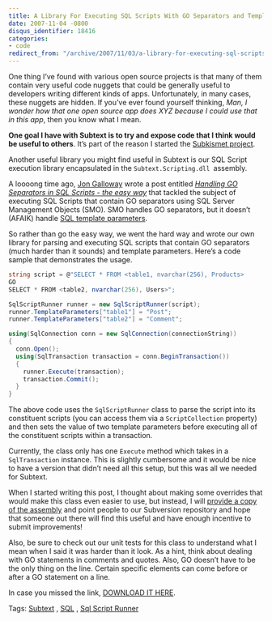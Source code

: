```yaml
---
title: A Library For Executing SQL Scripts With GO Separators and Template Parameters
date: 2007-11-04 -0800
disqus_identifier: 18416
categories:
- code
redirect_from: "/archive/2007/11/03/a-library-for-executing-sql-scripts-with-go-separators-and.aspx/"
---
```


One thing I’ve found with various open source projects is that many of
them contain very useful code nuggets that could be generally useful to
developers writing different kinds of apps. Unfortunately, in many
cases, these nuggets are hidden. If you’ve ever found yourself thinking,
*Man, I wonder how that one open source app does XYZ because I could use
that in this app*, then you know what I mean.

**One goal I have with Subtext is to try and expose code that I think
would be useful to others**. It’s part of the reason I started the
[Subkismet
project](http://www.codeplex.com/subkismet "Subkismet - The Cure for Comment Spam").

Another useful library you might find useful in Subtext is our SQL
Script execution library encapsulated in the
`Subtext.Scripting.dll `assembly.

A loooong time ago, [Jon
Galloway](http://weblogs.asp.net/jgalloway/ "Jon Galloway") wrote a post
entitled [*Handling GO Separators in SQL Scripts - the easy
way*](http://weblogs.asp.net/jgalloway/archive/2006/11/07/Handling-_2200_GO_2200_-Separators-in-SQL-Scripts-_2D00_-the-easy-way.aspx "Handlyng ")
that tackled the subject of executing SQL Scripts that contain GO
separators using SQL Server Management Objects (SMO). SMO handles GO
separators, but it doesn’t (AFAIK) handle [SQL template
parameters](https://haacked.com/archive/2005/07/01/sql_query_analyzer_parameters.aspx "SQL Template Parameters").

So rather than go the easy way, we went the hard way and wrote our own
library for parsing and executing SQL scripts that contain GO separators
(much harder than it sounds) and template parameters. Here’s a code
sample that demonstrates the usage.

```csharp
string script = @"SELECT * FROM <table1, nvarchar(256), Products>
GO
SELECT * FROM <table2, nvarchar(256), Users>";

SqlScriptRunner runner = new SqlScriptRunner(script);
runner.TemplateParameters["table1"] = "Post";
runner.TemplateParameters["table2"] = "Comment";

using(SqlConnection conn = new SqlConnection(connectionString))
{
  conn.Open();
  using(SqlTransaction transaction = conn.BeginTransaction())
  {
    runner.Execute(transaction);
    transaction.Commit();
  }
}            
```

The above code uses the `SqlScriptRunner` class to parse the script into
its constituent scripts (you can access them via a `ScriptCollection`
property) and then sets the value of two template parameters before
executing all of the constituent scripts within a transaction.

Currently, the class only has one `Execute` method which takes in a
`SqlTransaction` instance. This is slightly cumbersome and it would be
nice to have a version that didn’t need all this setup, but this was all
we needed for Subtext.

When I started writing this post, I thought about making some overrides
that would make this class even easier to use, but instead, I will
[provide a copy of the
assembly](https://haacked.com/code/Subtext.Scripting.zip "The Subtext Scripting Assembly")
and point people to our Subversion repository and hope that someone out
there will find this useful and have enough incentive to submit
improvements!

Also, be sure to check out our unit tests for this class to understand
what I mean when I said it was harder than it look. As a hint, think
about dealing with GO statements in comments and quotes. Also, GO
doesn’t have to be the only thing on the line. Certain specific elements
can come before or after a GO statement on a line.

In case you missed the link, [DOWNLOAD IT
HERE](http://code.haacked.com/util/Subtext.Scripting.zip "Subtext Scripting Assembly").

Tags: [Subtext](http://technorati.com/tags/Subtext/ "Subtext tag") ,
[SQL](http://technorati.com/tags/SQL/ "SQL tag") , [Sql Script
Runner](http://technorati.com/tags/Sql%20Script%20Runner/ "Sql Script Runner tag")

